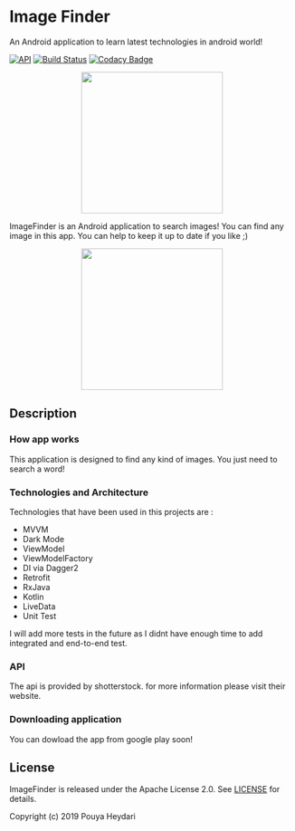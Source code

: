 # Image Finder
An Android application to learn latest technologies in android world!

[![API](https://img.shields.io/badge/API-21%2B-brightgreen.svg?style=flat)](https://android-arsenal.com/api?level=21)
[![Build Status](https://travis-ci.org/SirLordPouya/StarWars.svg?branch=master)](https://travis-ci.org/SirLordPouya/ImageFinder)
[![Codacy Badge](https://api.codacy.com/project/badge/Grade/bac1f5888ad5425abedc6134ff76d5fc)](https://www.codacy.com/manual/SirLordPouya/ImageFinder?utm_source=github.com&amp;utm_medium=referral&amp;utm_content=SirLordPouya/ImageFinder&amp;utm_campaign=Badge_Grade)
<p align="center">
<img src="https://github.com/SirLordPouya/ImageFinder/blob/master/app/src/main/res/mipmap-xxxhdpi/ic_launcher.png" width="250">
</p>

ImageFinder is an Android application to search images! You can find any image in this app.
You can help to keep it up to date if you like ;)

<p align="center">
<img src="https://github.com/SirLordPouya/ImageFinder/blob/master/shots/Screenshot_1.png" width="250">
</p>

## Description

### How app works

This application is designed to find any kind of images. You just need to search a word!

### Technologies and Architecture

Technologies that have been used in this projects are :

*   MVVM
*   Dark Mode
*   ViewModel
*   ViewModelFactory
*   DI via Dagger2
*   Retrofit
*   RxJava
*   Kotlin
*   LiveData
*   Unit Test

I will add more tests in the future as I didnt have enough time to add integrated and end-to-end test.

### API

The api is provided by shotterstock. for more information please visit their website.

### Downloading application

You can dowload the app from google play soon!
## License

ImageFinder is released under the Apache License 2.0. See [LICENSE](https://github.com/SirLordPouya/ImageFinder/blob/master/LICENSE) for details.

Copyright (c) 2019 Pouya Heydari
